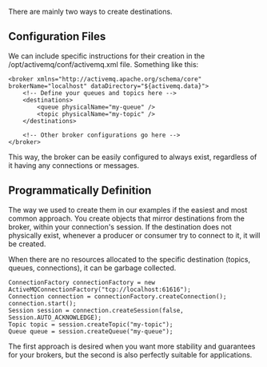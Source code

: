 There are mainly two ways to create destinations.

## Configuration Files
We can include specific instructions for their creation in the /opt/activemq/conf/activemq.xml file. Something like this:
```
<broker xmlns="http://activemq.apache.org/schema/core" brokerName="localhost" dataDirectory="${activemq.data}">
    <!-- Define your queues and topics here -->
    <destinations>
        <queue physicalName="my-queue" />
        <topic physicalName="my-topic" />
    </destinations>

    <!-- Other broker configurations go here -->
</broker>
```
This way, the broker can be easily configured to always exist, regardless of it having any connections or messages.

## Programmatically Definition
The way we used to create them in our examples if the easiest and most common approach. You create objects that mirror
destinations from the broker, within your connection's session. If the destination does not physically exist, whenever a
producer or consumer try to connect to it, it will be created.

When there are no resources allocated to the specific destination (topics, queues, connections), it can be garbage 
collected.
```
ConnectionFactory connectionFactory = new ActiveMQConnectionFactory("tcp://localhost:61616");
Connection connection = connectionFactory.createConnection();
connection.start();
Session session = connection.createSession(false, Session.AUTO_ACKNOWLEDGE);
Topic topic = session.createTopic("my-topic");
Queue queue = session.createQueue("my-queue");
```

The first approach is desired when you want more stability and guarantees for your brokers, but the second is also
perfectly suitable for applications.
